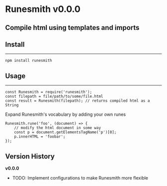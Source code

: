 # Runesmith v0.0.0
Compile html using templates and imports
---
## Install
---
```
npm install runesmith
```
## Usage
---
```
const Runesmith = require('runesmith');
const filepath = file/path/to/some/file.html
const result = Runesmith(filepath); // returns compiled html as a String
```
Expand Runesmith's vocabulary by adding your own runes
```
Runesmith.rune('foo', (document) => {
    // modify the html document in some way
    const p = document.getElementsTagName('p')[0];
    p.innerHTML = 'foobar';
});
```
## Version History
**v0.0.0**
- TODO: Implement configurations to make Runesmith more flexible
